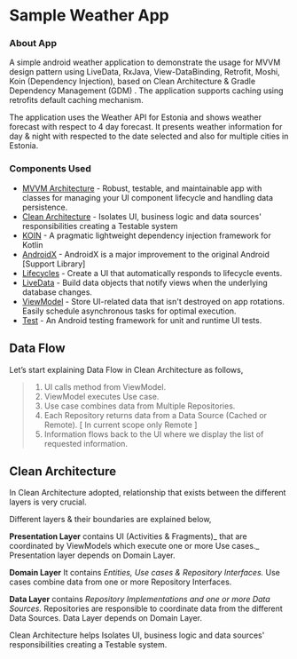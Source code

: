 # Sample Weather App

### About App

A simple android weather application to demonstrate the usage for MVVM design pattern using LiveData, RxJava, View-DataBinding, Retrofit, Moshi, Koin (Dependency Injection), based on Clean Architecture & Gradle Dependency Management (GDM) . The application supports caching using retrofits default caching mechanism.

The application uses the Weather API for Estonia and shows weather forecast with respect to 4 day forecast.
It presents weather information for day & night with respected to the date selected and also for multiple cities in Estonia.


### Components Used
-   [MVVM Architecture](https://developer.android.com/jetpack/arch/) - Robust, testable, and maintainable app with classes for managing your UI component lifecycle and handling data persistence.
- [Clean Architecture]() - Isolates UI, business logic and data sources' responsibilities creating a Testable system
-  [KOIN](https://github.com/InsertKoinIO/koin) - A pragmatic lightweight dependency injection framework for Kotlin
-    [AndroidX](https://developer.android.com/jetpack/androidx) - AndroidX is a major improvement to the original Android [Support Library]
-  [Lifecycles](https://developer.android.com/topic/libraries/architecture/lifecycle) - Create a UI that automatically responds to lifecycle events.
-  [LiveData](https://developer.android.com/topic/libraries/architecture/livedata) - Build data objects that notify views when the underlying database changes.
-  [ViewModel](https://developer.android.com/topic/libraries/architecture/viewmodel) - Store UI-related data that isn't destroyed on app rotations. Easily schedule asynchronous tasks for optimal execution.
-  [Test](https://developer.android.com/training/testing/) - An Android testing framework for unit and runtime UI tests.


## Data Flow
Let’s start explaining Data Flow in Clean Architecture as follows,
> 1. UI calls method from ViewModel.
> 2. ViewModel executes Use case.
> 3. Use case combines data from Multiple Repositories.
> 4. Each Repository returns data from a Data Source (Cached or Remote). [ In current scope only Remote ]
> 5. Information flows back to the UI where we display the list of requested information.

## Clean Architecture

In Clean Architecture adopted, relationship that exists between the different layers is very crucial.

Different layers & their boundaries are explained below,

**Presentation Layer** contains UI (Activities & Fragments)_ that are coordinated by ViewModels which execute one or more Use cases._ Presentation layer depends on Domain Layer.

**Domain Layer** It contains _Entities, Use cases & Repository Interfaces._ Use cases combine data from one or more Repository Interfaces.

**Data Layer** contains _Repository Implementations and one or more Data Sources._ Repositories are responsible to coordinate data from the different Data Sources. Data Layer depends on Domain Layer.

Clean Architecture helps Isolates UI, business logic and data sources' responsibilities creating a Testable system.

